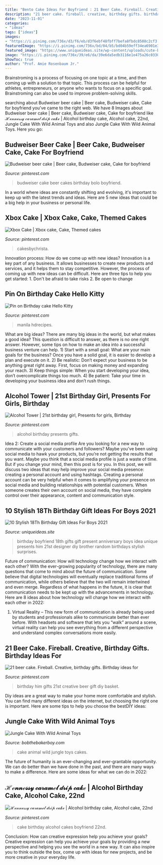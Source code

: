 ```yaml
---
title: "Bento Cake Ideas For Boyfriend : 21 Beer Cake. Fireball. Creative, Birthday Gifts. Birthday Ideas For"
description: "21 beer cake. fireball. creative, birthday gifts. birthday ideas for"
date: "2023-11-01"
categories:
- "ideas"
tags: ["ideas"]
images:
- "https://i.pinimg.com/736x/d3/f6/eb/d3f6ebf48fbff7befa8fbdc8508c2cf3.jpg"
featuredImage: "https://i.pinimg.com/736x/bd/04/b5/bd04b59eff34ea6901e3d7ce08008724.jpg"
featured_image: "https://www.uniqueideas.site/wp-content/uploads/cute-birthday-present-idea-random-pinterest-birthdays-14.jpg"
image: "https://i.pinimg.com/736x/39/e6/da/39e6da5edb3116e1e475a26c03303ee4.jpg"
ShowToc: true
author: "Prof. Amie Rosenbaum Jr."
---
```



Brainstroming is a process of focusing on one topic at a time, and then coming up with a solution to that topic. This process can be helpful for athletes, entrepreneurs, or anyone who wants to focus on a specific goal. Brainstroming can also be used to improve problem-solving skills.

	

		
searching about Budweiser beer cake | Beer cake, Budweiser cake, Cake for boyfriend you've came to the right web. We have 8 Images about Budweiser beer cake | Beer cake, Budweiser cake, Cake for boyfriend like ℋℯ𝓃𝓃ℯ𝓈𝓈𝓎 𝒸𝒶𝓇𝒶𝓂ℯ𝓁 𝒹𝓇𝒾𝓅 𝒸𝒶𝓀ℯ | Alcohol birthday cake, Alcohol cake, 22nd, Jungle Cake With Wild Animal Toys and also Jungle Cake With Wild Animal Toys. Here you go:
		
    
## Budweiser Beer Cake | Beer Cake, Budweiser Cake, Cake For Boyfriend

<img loading=lazy src="https://i.pinimg.com/736x/39/e6/da/39e6da5edb3116e1e475a26c03303ee4.jpg" onerror="this.onerror=null;this.src='https://tse4.mm.bing.net/th?id=OIP.xDSUF1zMlgs3Ssxfnx7ZaQHaKE&amp;pid=15.1';" alt="Budweiser beer cake | Beer cake, Budweiser cake, Cake for boyfriend">

_Source: pinterest.com_

>budweiser cake beer cakes birthday bolo boyfriend. 

	

In a world where ideas are constantly shifting and evolving, it's important to keep up with the latest trends and ideas. Here are 5 new ideas that could be a big help in your business or personal life.

    
## Xbox Cake | Xbox Cake, Cake, Themed Cakes

<img loading=lazy src="https://i.pinimg.com/736x/fc/22/27/fc2227c38f9ef4e537869b1ed5a7ac7d.jpg" onerror="this.onerror=null;this.src='https://tse1.mm.bing.net/th?id=OIP.5RCQvJHQTdzuP21i7u5xDQHaHa&amp;pid=15.1';" alt="Xbox Cake | Xbox cake, Cake, Themed cakes">

_Source: pinterest.com_

>cakesbychrista. 

	

Innovation process: How do we come up with new ideas?
Innovation is a key part of any business. It allows businesses to create new products and services, and it helps them to stay competitive. However, the process of coming up with new ideas can be difficult. Here are three tips to help you get started: 1. Don't be afraid to take risks 2. Be open to change 
    
## Pin On Birthday Cake Hello Kitty

<img loading=lazy src="https://i.pinimg.com/736x/00/c1/3d/00c13d20b5d50074cf8050f7c5083b45.jpg" onerror="this.onerror=null;this.src='https://tse3.mm.bing.net/th?id=OIP.xu4vu8FzTLP2UW9xQffMyQHaLg&amp;pid=15.1';" alt="Pin on Birthday cake Hello Kitty">

_Source: pinterest.com_

>manila hdrecipes. 

	

What are big ideas?
There are many big ideas in the world, but what makes a good idea? This question is difficult to answer, as there is no one right answer. However, some tips on how to make an idea into a successful business venture can help. 1) Start with a small goal: What are your main goals for the business? Once you have a solid goal, it is easier to develop a plan and execute on it. 2) Be realistic: Don’t expect your business to be anything great right away. First, focus on making money and expanding your reach. 3) Keep things simple: When you start developing your idea, don’t overcomplicate things too much. 4) Be patient: Take your time in developing your business idea and don’t rush things.

    
## Alcohol Tower | 21st Birthday Girl, Presents For Girls, Birthday

<img loading=lazy src="https://i.pinimg.com/736x/bd/04/b5/bd04b59eff34ea6901e3d7ce08008724.jpg" onerror="this.onerror=null;this.src='https://tse3.mm.bing.net/th?id=OIP.KGrW9-Xidw18IfzV-0PfzAHaNL&amp;pid=15.1';" alt="Alcohol Tower | 21st birthday girl, Presents for girls, Birthday">

_Source: pinterest.com_

>alcohol birthday presents gifts. 

	

Idea 2: Create a social media profile
Are you looking for a new way to communicate with your customers and followers? Maybe you’ve been using social media to hawk your products, but you’re not getting the results that you want. Maybe you think that a social media profile is just a waste of time. But if you change your mind, then this post is for you. In this post, we will discuss two ideas that may help improve your social media presence: creating a personal account and using hashtags.
Creating a personal account can be very helpful when it comes to amplifying your presence on social media and building relationships with potential customers. When someone creates their own account on social media, they have complete control over their appearance, content and communication style.

    
## 10 Stylish 18Th Birthday Gift Ideas For Boys 2021

<img loading=lazy src="https://www.uniqueideas.site/wp-content/uploads/cute-birthday-present-idea-random-pinterest-birthdays-14.jpg" onerror="this.onerror=null;this.src='https://tse4.mm.bing.net/th?id=OIP._BgJztEyZl94dcJfII0u_AHaJ4&amp;pid=15.1';" alt="10 Stylish 18Th Birthday Gift Ideas For Boys 2021">

_Source: uniqueideas.site_

>birthday boyfriend 18th gifts gift present anniversary boys idea unique presents him 21st designer diy brother random birthdays stylish surprises. 

	

Future of communication: How will technology change how we interact with each other?
With the ever-growing popularity of technology, there are many questions that come to mind about the future of communication. Some believe that digital technologies will eventually replace traditional forms of communication, while others believe that the two will remain intertwined and even merge. Regardless of what happens in the future, it is clear that communication needs to be kept up with the advancements in technology. Here are 8 ideas about how technology will change how we interact with each other in 2022: 
1. Virtual Reality – This new form of communication is already being used by students and professionals alike to communicate better than ever before. With headsets and software that lets you “walk” around a scene, virtual reality can help you see everything from a different perspective and understand complex conversations more easily. 


    
## 21 Beer Cake. Fireball. Creative, Birthday Gifts. Birthday Ideas For

<img loading=lazy src="https://i.pinimg.com/originals/e0/b2/b0/e0b2b0bcc22c9e58a9de8adf21a93c3f.jpg" onerror="this.onerror=null;this.src='https://tse1.mm.bing.net/th?id=OIP.ucJhnKrjjKYSTCTi0yUaeAHaJ4&amp;pid=15.1';" alt="21 beer cake. Fireball. Creative, birthday gifts. Birthday ideas for">

_Source: pinterest.com_

>birthday him gifts 21st creative beer gift diy basket. 

	

Diy ideas are a great way to make your home more comfortable and stylish. You can find many different ideas on the internet, but choosing the right one is important. Here are some tips to help you choose the bestDIY ideas:

    
## Jungle Cake With Wild Animal Toys

<img loading=lazy src="https://bobthebakerboy.com/img/cakes/9109_20200830154725-IMG_5646.jpg" onerror="this.onerror=null;this.src='https://tse4.mm.bing.net/th?id=OIP.j5uGP_gVy2YS3ka6CnRBKQHaHa&amp;pid=15.1';" alt="Jungle Cake With Wild Animal Toys">

_Source: bobthebakerboy.com_

>cake animal wild jungle toys cakes. 

	

The future of humanity is an ever-changing and ever-grantable opportunity. We can do better than we have done in the past, and there are many ways to make a difference. Here are some ideas for what we can do in 2022: 

    
## ℋℯ𝓃𝓃ℯ𝓈𝓈𝓎 𝒸𝒶𝓇𝒶𝓂ℯ𝓁 𝒹𝓇𝒾𝓅 𝒸𝒶𝓀ℯ | Alcohol Birthday Cake, Alcohol Cake, 22nd

<img loading=lazy src="https://i.pinimg.com/736x/d3/f6/eb/d3f6ebf48fbff7befa8fbdc8508c2cf3.jpg" onerror="this.onerror=null;this.src='https://tse4.mm.bing.net/th?id=OIP.fwYro3Bd0ihtUmoWxyiiTgHaJ3&amp;pid=15.1';" alt="ℋℯ𝓃𝓃ℯ𝓈𝓈𝓎 𝒸𝒶𝓇𝒶𝓂ℯ𝓁 𝒹𝓇𝒾𝓅 𝒸𝒶𝓀ℯ | Alcohol birthday cake, Alcohol cake, 22nd">

_Source: pinterest.com_

>cake birthday alcohol cakes boyfriend 22nd. 

	

Conclusion: How can creative expression help you achieve your goals?
Creative expression can help you achieve your goals by providing a new perspective and helping you see the world in a new way. It can also inspire you to think outside the box, come up with ideas for new projects, and be more creative in your everyday life.

